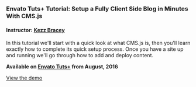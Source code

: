 ### Envato Tuts+ Tutorial: Setup a Fully Client Side Blog in Minutes With CMS.js
#### Instructor: [Kezz Bracey](https://tutsplus.com/authors/kezz-bracey)

In this tutorial we'll start with a quick look at what CMS.js is, then you'll learn exactly how to complete its quick setup process. Once you have a site up and running we'll go through how to add and deploy content.

**Available on [Envato Tuts+](https://tutsplus.com/) from August, 2016**

[View the demo](http://tutsplus.github.io/setup-a-fully-client-side-blog-in-minutes-with-cms.js)
